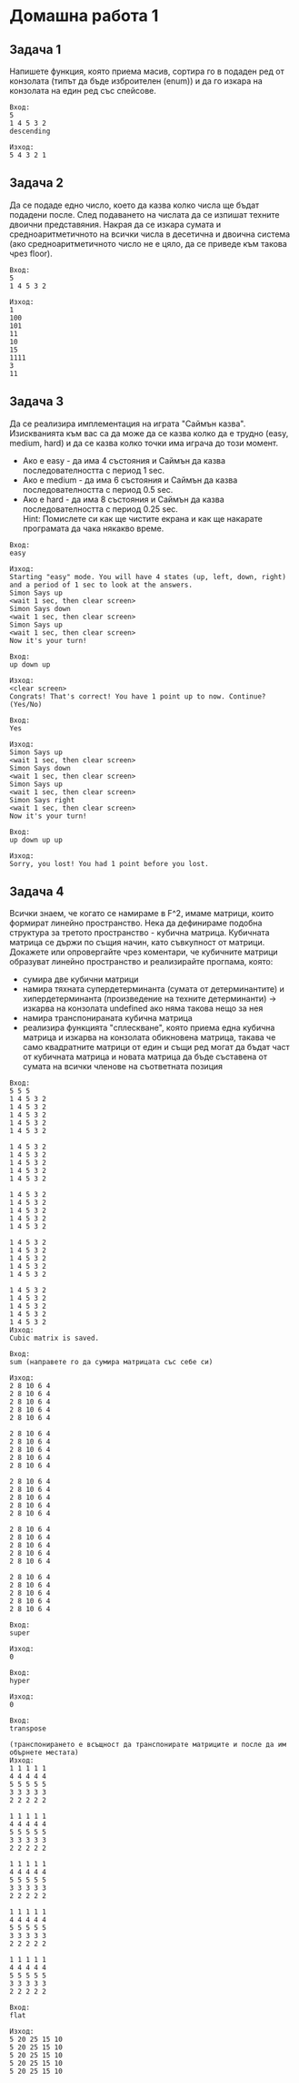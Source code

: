 
# Домашна работа 1

## Задача 1
Напишете функция, която приема масив, сортира го в подаден ред от конзолата (типът да бъде изброителен (enum)) и да го изкара на конзолата на един ред със спейсове.

```
Вход:
5
1 4 5 3 2 
descending

Изход:
5 4 3 2 1
```

## Задача 2
Да се подаде едно число, което да казва колко числа ще бъдат подадени после. След подаването на числата да се изпишат техните двоични представяния. Накрая да се изкара сумата и средноаритметичното на всички числа в десетична и двоична система (ако средноаритметичното число не е цяло, да се приведе към такова чрез floor).
```
Вход:
5
1 4 5 3 2 

Изход:
1
100
101
11
10
15
1111
3
11
```

## Задача 3
Да се реализира имплементация на играта "Саймън казва". Изискванията към вас са да може да се казва колко да е трудно (easy, medium, hard)  и да се казва колко точки има играча до този момент.
* Ако е easy - да има 4 състояния и Саймън да казва последователността с период 1 sec.
* Ако е medium - да има 6 състояния и Саймън да казва последователността с период 0.5 sec.
* Ако е hard - да има 8 състояния и Саймън да казва последователността с период 0.25 sec. <br>
Hint: Помислете си как ще чистите екрана и как ще накарате програмата да чака някакво време.
```
Вход:
easy

Изход:
Starting "easy" mode. You will have 4 states (up, left, down, right) and a period of 1 sec to look at the answers.
Simon Says up
<wait 1 sec, then clear screen>
Simon Says down
<wait 1 sec, then clear screen>
Simon Says up
<wait 1 sec, then clear screen>
Now it's your turn!

Вход:
up down up

Изход:
<clear screen>
Congrats! That's correct! You have 1 point up to now. Continue? (Yes/No)

Вход:
Yes

Изход:
Simon Says up
<wait 1 sec, then clear screen>
Simon Says down
<wait 1 sec, then clear screen>
Simon Says up
<wait 1 sec, then clear screen>
Simon Says right
<wait 1 sec, then clear screen>
Now it's your turn!

Вход:
up down up up

Изход:
Sorry, you lost! You had 1 point before you lost.
```


## Задача 4
Всички знаем, че когато се намираме в F^2, имаме матрици, които формират линейно пространство. Нека да дефинираме подобна структура за третото пространство - кубична матрица. Кубичната матрица се държи по същия начин, като съвкупност от матрици. Докажете или опровергайте чрез коментари, че кубичните матрици образуват линейно пространство и реализирайте прогпама, която:
* сумира две кубични матрици
* намира тяхната супердетерминанта (сумата от детерминантите) и хипердетерминанта (произведение на техните детерминанти) -> изкарва на конзолата undefined ако няма такова нещо за нея
* намира транспонираната кубична матрица
* реализира функцията "сплескване", която приема една кубична матрица и изкарва на конзолата обикновена матрица, такава че само квадратните матрици от един и същи ред могат да бъдат част от кубичната матрица и новата матрица да бъде съставена от сумата на всички членове на съответната позиция


```
Вход:
5 5 5
1 4 5 3 2
1 4 5 3 2
1 4 5 3 2
1 4 5 3 2
1 4 5 3 2

1 4 5 3 2
1 4 5 3 2
1 4 5 3 2
1 4 5 3 2
1 4 5 3 2

1 4 5 3 2
1 4 5 3 2
1 4 5 3 2
1 4 5 3 2
1 4 5 3 2

1 4 5 3 2
1 4 5 3 2
1 4 5 3 2
1 4 5 3 2
1 4 5 3 2

1 4 5 3 2
1 4 5 3 2
1 4 5 3 2
1 4 5 3 2
1 4 5 3 2
Изход:
Cubic matrix is saved.

Вход:
sum (направете го да сумира матрицата със себе си)

Изход:
2 8 10 6 4
2 8 10 6 4
2 8 10 6 4
2 8 10 6 4
2 8 10 6 4

2 8 10 6 4
2 8 10 6 4
2 8 10 6 4
2 8 10 6 4
2 8 10 6 4

2 8 10 6 4
2 8 10 6 4
2 8 10 6 4
2 8 10 6 4
2 8 10 6 4

2 8 10 6 4
2 8 10 6 4
2 8 10 6 4
2 8 10 6 4
2 8 10 6 4

2 8 10 6 4
2 8 10 6 4
2 8 10 6 4
2 8 10 6 4
2 8 10 6 4

Вход:
super

Изход:
0

Вход:
hyper

Изход:
0

Вход:
transpose

(транспонирането е всъщност да транспонирате матриците и после да им обърнете местата)
Изход:
1 1 1 1 1
4 4 4 4 4
5 5 5 5 5
3 3 3 3 3
2 2 2 2 2

1 1 1 1 1
4 4 4 4 4
5 5 5 5 5
3 3 3 3 3
2 2 2 2 2

1 1 1 1 1
4 4 4 4 4
5 5 5 5 5
3 3 3 3 3
2 2 2 2 2

1 1 1 1 1
4 4 4 4 4
5 5 5 5 5
3 3 3 3 3
2 2 2 2 2

1 1 1 1 1
4 4 4 4 4
5 5 5 5 5
3 3 3 3 3
2 2 2 2 2

Вход:
flat

Изход:
5 20 25 15 10
5 20 25 15 10
5 20 25 15 10
5 20 25 15 10
5 20 25 15 10
```
